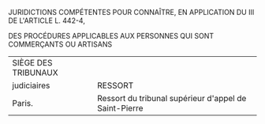 JURIDICTIONS COMPÉTENTES POUR CONNAÎTRE, EN APPLICATION DU III DE L'ARTICLE L. 442-4,

DES PROCÉDURES APPLICABLES AUX PERSONNES QUI SONT COMMERÇANTS OU ARTISANS

|  |  |
| --- | --- |
| SIÈGE DES TRIBUNAUX
judiciaires | RESSORT |
| Paris. | Ressort du tribunal supérieur d'appel de Saint-Pierre |
